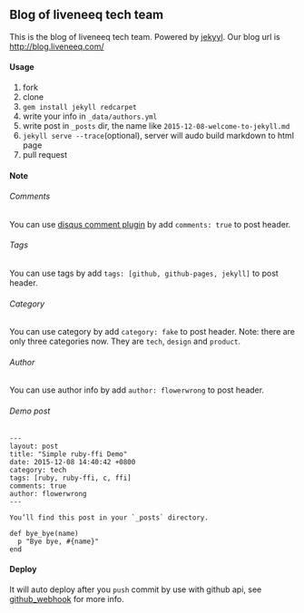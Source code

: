 ## Blog of liveneeq tech team

This is the blog of liveneeq tech team. Powered by [jekyyl](http://jekyllrb.com/). Our blog url is http://blog.liveneeq.com/

#### Usage

1. fork
2. clone
3. `gem install jekyll redcarpet`
4. write your info in `_data/authors.yml`
5. write post in `_posts` dir, the name like `2015-12-08-welcome-to-jekyll.md`
6. `jekyll serve --trace`(optional), server will audo build markdown to html page
7. pull request

#### Note

###### Comments

You can use [disqus comment plugin](https://disqus.com/) by add `comments: true` to post header.

###### Tags

You can use tags by add `tags: [github, github-pages, jekyll]` to post header.

###### Category

You can use category by add `category: fake` to post header.
Note: there are only three categories now. They are `tech`, `design` and `product`.

###### Author

You can use author info by add `author: flowerwrong` to post header.

###### Demo post

```
---
layout: post
title: "Simple ruby-ffi Demo"
date: 2015-12-08 14:40:42 +0800
category: tech
tags: [ruby, ruby-ffi, c, ffi]
comments: true
author: flowerwrong
---

You’ll find this post in your `_posts` directory.

def bye_bye(name)
  p "Bye bye, #{name}"
end
```

#### Deploy

It will auto deploy after you `push` commit by use with github api, see [github_webhook](https://github.com/onecampus/blog/blob/master/github_webhook.rb) for more info.
